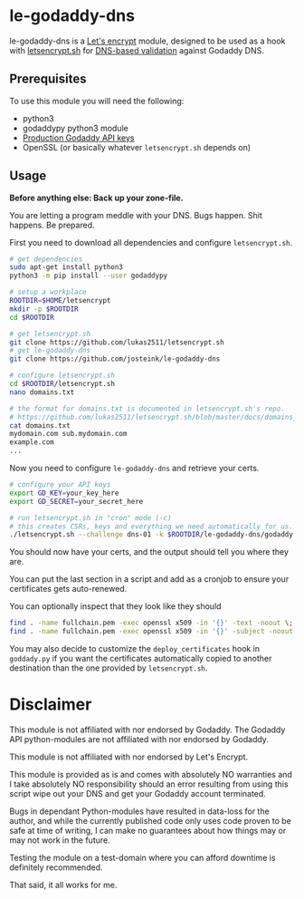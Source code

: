 
# le-godaddy-dns

le-godaddy-dns is a [Let's encrypt](https://letsencrypt.org/) module,
designed to be used as a hook with
[letsencrypt.sh](https://github.com/lukas2511/letsencrypt.sh) for
[DNS-based validation](https://github.com/lukas2511/letsencrypt.sh/blob/master/docs/dns-verification.md)
against Godaddy DNS.

## Prerequisites

To use this module you will need the following:

* python3
* godaddypy python3 module
* [Production Godaddy API keys](https://developer.godaddy.com/keys/)
* OpenSSL (or basically whatever `letsencrypt.sh` depends on)

## Usage

**Before anything else: Back up your zone-file.**

You are letting a program meddle with your DNS. Bugs happen. Shit
happens. Be prepared.

First you need to download all dependencies and configure `letsencrypt.sh`.

````bash
# get dependencies
sudo apt-get install python3
python3 -m pip install --user godaddypy

# setup a workplace
ROOTDIR=$HOME/letsencrypt
mkdir -p $ROOTDIR
cd $ROOTDIR

# get letsencrypt.sh
git clone https://github.com/lukas2511/letsencrypt.sh
# get le-godaddy-dns
git clone https://github.com/josteink/le-godaddy-dns

# configure letsencrypt.sh
cd $ROOTDIR/letsencrypt.sh
nano domains.txt

# the format for domains.txt is documented in letsencrypt.sh's repo.
# https://github.com/lukas2511/letsencrypt.sh/blob/master/docs/domains_txt.md
cat domains.txt
mydomain.com sub.mydomain.com
example.com
...
````

Now you need to configure `le-godaddy-dns` and retrieve your certs.

````bash
# configure your API keys
export GD_KEY=your_key_here
export GD_SECRET=your_secret_here

# run letsencrypt.sh in "cron" mode (-c)
# this creates CSRs, keys and everything we need automatically for us.
./letsencrypt.sh --challenge dns-01 -k $ROOTDIR/le-godaddy-dns/godaddy.py -c

````

You should now have your certs, and the output should tell you where
they are.

You can put the last section in a script and add as a cronjob to
ensure your certificates gets auto-renewed.

You can optionally inspect that they look like they should

````bash
find . -name fullchain.pem -exec openssl x509 -in '{}' -text -noout \;
find . -name fullchain.pem -exec openssl x509 -in '{}' -subject -noout \;
````

You may also decide to customize the `deploy_certificates` hook in
`goddady.py` if you want the certificates automatically copied
to another destination than the one provided by `letsencrypt.sh`.

# Disclaimer

This module is not affiliated with nor endorsed by Godaddy. The
Godaddy API python-modules are not affiliated with nor endorsed by
Godaddy.

This module is not affiliated with nor endorsed by Let's Encrypt.

This module is provided as is and comes with absolutely NO warranties
and I take absolutely NO responsibility should an error resulting from
using this script wipe out your DNS and get your Godaddy account
terminated.

Bugs in dependant Python-modules have resulted in data-loss for the
author, and while the currently published code only uses code proven
to be safe at time of writing, I can make no guarantees about how
things may or may not work in the future.

Testing the module on a test-domain where you can afford downtime is
definitely recommended.

That said, it all works for me.
